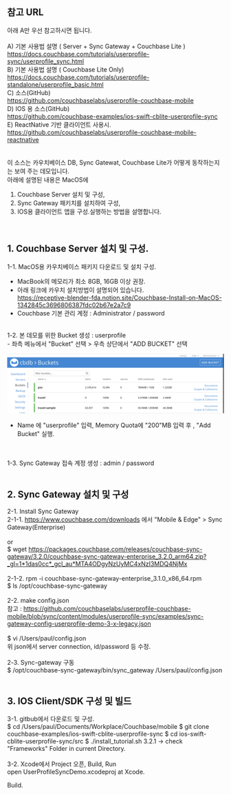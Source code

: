 ## 참고 URL <br>
 아래 A만 우선 참고하시면 됩니다. <br>
<br>
A) 기본 사용법 설명 ( Server + Sync Gateway + Couchbase Lite ) <br>
https://docs.couchbase.com/tutorials/userprofile-sync/userprofile_sync.html <br>
B) 기본 사용법 설명 ( Couchbase Lite Only) <br>
https://docs.couchbase.com/tutorials/userprofile-standalone/userprofile_basic.html <br>
C) 소스(GitHub) <br>
https://github.com/couchbaselabs/userprofile-couchbase-mobile <br>
D) IOS 용 소스(GitHub) <br>
https://github.com/couchbase-examples/ios-swift-cblite-userprofile-sync <br>
E) ReactNative 기반 클라이언트 사용시. <br>
https://github.com/couchbaselabs/userprofile-couchbase-mobile-reactnative <br>
<br>
<br>
이 소스는 카우치베이스 DB, Sync Gatewat, Couchbase Lite가 어떻게 동작하는지는 보여 주는 데모입니다. <br>
아래에 설명된 내용은 MacOS에 <br>
1) Couchbase Server 설치 및 구성, <br>
2) Sync Gateway 패키치를 설치하여 구성, <br>
3) IOS용 클라이언트 앱을 구성.실행하는 방법을 설명합니다. <br>
<br>

## 1. Couchbase Server 설치 및 구성.<br>
1-1. MacOS용 카우치베이스 패키지 다운로드 및 설치 구성. <br>
- MacBook의 메모리가 최소 8GB, 16GB 이상 권장. <br>
- 아래 링크에 카우치 설치방법이 설명되어 있습니다. <br>
   https://receptive-blender-fda.notion.site/Couchbase-Install-on-MacOS-1342845c3696806387fdc02b67e2a7c9 <br>
- Couchbase 기본 관리 계정 : Administrator / password  <br>
<br>
1-2. 본 데모를 위한 Bucket 생성 : userprofile <br>
- 좌측 메뉴에서 "Bucket" 선택 > 우측 상단에서 "ADD BUCKET" 선택 <br>

![Application](AddBucket1.png)

- Name 에 "userprofile" 입력, Memory Quota에 "200"MB 입력 후 , "Add Bucket" 실행. <br>

<br>
<br>
1-3. Sync Gateway 접속 계정 생성 : admin / password  <br>

<br>


## 2. Sync Gateway 설치 및 구성 <br>
2-1. Install Sync Gateway<br>
2-1-1. https://www.couchbase.com/downloads 에서 "Mobile & Edge" > Sync Gateway(Enterprise) <br>
<br>
or<br>
$ wget https://packages.couchbase.com/releases/couchbase-sync-gateway/3.2.0/couchbase-sync-gateway-enterprise_3.2.0_arm64.zip?_gl=1*1das0cc*_gcl_au*MTA4ODgyNzUyMC4xNzI3MDQ4NjMx <br>
<br>
2-1-2. rpm -i couchbase-sync-gateway-enterprise_3.1.0_x86_64.rpm <br>
$ ls /opt/couchbase-sync-gateway <br>
<br>
2-2. make config.json <br>
참고 : https://github.com/couchbaselabs/userprofile-couchbase-mobile/blob/sync/content/modules/userprofile-sync/examples/sync-gateway-config-userprofile-demo-3-x-legacy.json <br>
<br>
$ vi /Users/paul/config.json <br>
 위 json에서 server connection, id/password 등 수정. <br>
<br>
2-3. Sync-gateway 구동  <br>
$ /opt/couchbase-sync-gateway/bin/sync_gateway /Users/paul/config.json <br>
<br>

## 3. IOS Client/SDK 구성 및 빌드 <br>
3-1. gitbub에서 다운로드 및 구성.
<br>
$ cd /Users/paul/Documents/Workplace/Couchbase/mobile
$ git clone couchbase-examples/ios-swift-cblite-userprofile-sync
$ cd ios-swift-cblite-userprofile-sync/src
$ ./install_tutorial.sh 3.2.1   -> check "Frameworks" Folder in current Directory.
<br>
<br>
3-2. Xcode에서 Project 오픈, Build, Run <br>
open UserProfileSyncDemo.xcodeproj at Xcode. <br>

Build.<br>
